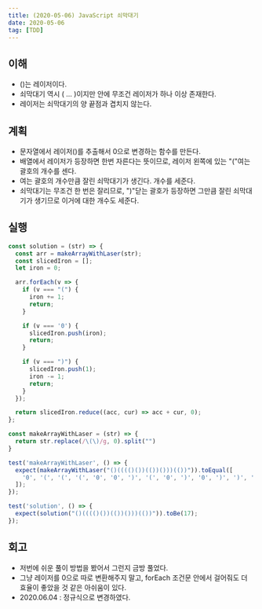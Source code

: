 ```yaml
---
title: (2020-05-06) JavaScript 쇠막대기
date: 2020-05-06
tag: [TDD]
---
```


## 이해

- ()는 레이저이다.
- 쇠막대기 역시 ( ... )이지만 안에 무조건 레이저가 하나 이상 존재한다.
- 레이저는 쇠막대기의 양 끝점과 겹치지 않는다.

## 계획

- 문자열에서 레이저()를 추출해서 0으로 변경하는 함수를 만든다.
- 배열에서 레이저가 등장하면 한번 자른다는 뜻이므로, 레이저 왼쪽에 있는 "("여는 괄호의 개수를 센다.
- 여는 괄호의 개수만큼 잘린 쇠막대기가 생긴다. 개수를 세준다.
- 쇠막대기는 무조건 한 번은 잘리므로, ")"닫는 괄호가 등장하면 그만큼 잘린 쇠막대기가 생기므로 이거에 대한 개수도 세준다.

## 실행

```javascript
const solution = (str) => {
  const arr = makeArrayWithLaser(str);
  const slicedIron = [];
  let iron = 0;

  arr.forEach(v => {
    if (v === "(") {
      iron += 1;
      return;
    }

    if (v === '0') {
      slicedIron.push(iron);
      return;
    }

    if (v === ")") {
      slicedIron.push(1);
      iron -= 1;
      return;
    }
  });

  return slicedIron.reduce((acc, cur) => acc + cur, 0);
};

const makeArrayWithLaser = (str) => {
  return str.replace(/\(\)/g, 0).split("")
}

test('makeArrayWithLaser', () => {
  expect(makeArrayWithLaser("()(((()())(())()))(())")).toEqual([
    '0', '(', '(', '(', '0', '0', ')', '(', '0', ')', '0', ')', ')', '(', '0', ')'
  ]);
});

test('solution', () => {
  expect(solution("()(((()())(())()))(())")).toBe(17);
});
```

## 회고

- 저번에 쉬운 풀이 방법을 봤어서 그런지 금방 풀었다.
- 그냥 레이저를 0으로 따로 변환해주지 말고, forEach 조건문 안에서 걸어줘도 더 효율이 좋았을 것 같은 아쉬움이 있다.
- 2020.06.04 : 정규식으로 변경하였다.

